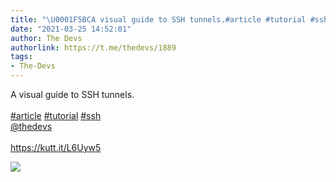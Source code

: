 ```yaml
---
title: "\U0001F5BCA visual guide to SSH tunnels.#article #tutorial #ssh@thedevshttps://kutt.it/L6Uyw5"
date: "2021-03-25 14:52:01"
author: The Devs
authorlink: https://t.me/thedevs/1889
tags:
- The-Devs
---
```

<p>A visual guide to SSH tunnels.<br><br><a href="https://t.me/thedevs/1889?q=%23article">#article</a> <a href="https://t.me/thedevs/1889?q=%23tutorial">#tutorial</a> <a href="https://t.me/thedevs/1889?q=%23ssh">#ssh</a><br><a href="https://t.me/thedevs" target="_blank">@thedevs</a><br><br><a href="https://kutt.it/L6Uyw5" target="_blank" rel="noopener">https://kutt.it/L6Uyw5</a></p><img src="https://cdn4.telesco.pe/file/ae1QrQcVigmVX5aJC_O0U9YjfcH-MWyp8dPBdud5mBXv2J6jtf31VCQQCnp1qOIQsp348aS7YrGbZo3xZAGL00QW3lNi5CyxAJfOTr0xcSFMW5pNmVirTgmqNy2tWA_5HgczPyl4bnW8kIuMc6aCFyW3SR0jDfYq_Rdvr-45V0edl2wbZsPH29Q05Nl3FRfr8pPdH0CuwpXcXA4vVB8JOuNKjg8Bict0_5JZelpuz6Xf87XbQACvRvnb8TLhnUJtYQ_C8KdlQRfq1j9X5YU8qPv-BtqanvjXYdZqWExNxPlYQWuSIiV_K6NL-pZlIwzSBb61cIxw-TQm9ygmr7yBTQ.jpg" referrerpolicy="no-referrer">